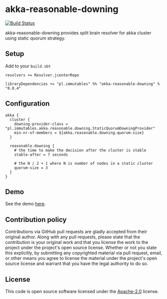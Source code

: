 # akka-reasonable-downing #

[![Build Status](https://travis-ci.org/mbilski/akka-reasonable-downing.svg?branch=master)](https://travis-ci.org/mbilski/akka-reasonable-downing)

akka-reasonable-downing provides split brain resolver for akka cluster using static quorum strategy.

## Setup ##

Add to your `build.sbt`

```
resolvers += Resolver.jcenterRepo

libraryDependencies += "pl.immutables" %% "akka-reasonable-downing" % "0.0.4"
```

## Configuration ##

```
akka {
  cluster {
    downing-provider-class = "pl.immutables.akka.reasonable.downing.StaticQuorumDowningProvider"
    min-nr-of-members = ${akka.reasonable.downing.quorum-size}
  }

  reasonable.downing {
    # the time to make the decision after the cluster is stable
    stable-after = 7 seconds

    # the N / 2 + 1 where N is number of nodes in a static cluster
    quorum-size = 3
  }
}
```

## Demo ##

See the demo [here](https://www.youtube.com/watch?v=_uz8QOjVrNQ).

## Contribution policy ##

Contributions via GitHub pull requests are gladly accepted from their original author. Along with
any pull requests, please state that the contribution is your original work and that you license
the work to the project under the project's open source license. Whether or not you state this
explicitly, by submitting any copyrighted material via pull request, email, or other means you
agree to license the material under the project's open source license and warrant that you have the
legal authority to do so.

## License ##

This code is open source software licensed under the
[Apache-2.0](http://www.apache.org/licenses/LICENSE-2.0) license.
